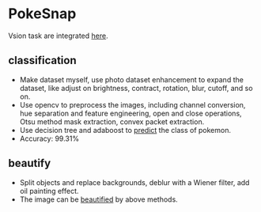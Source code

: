# PokeSnap

Vsion task are integrated [here](final/vision.py).

## classification
- Make dataset myself, use photo dataset enhancement to expand the dataset, like adjust on brightness, contract, rotation, blur, cutoff, and so on.
- Use opencv to preprocess the images, including channel conversion, hue separation and feature engineering, open and close operations, Otsu method mask extraction, convex packet extraction.
- Use decision tree and adaboost to [predict](adaboost/predict.py) the class of pokemon.
- Accuracy: 99.31%

## beautify
- Split objects and replace backgrounds, deblur with a Wiener filter, add oil painting effect.
- The image can be [beautified](beauty/main.py) by above methods.
